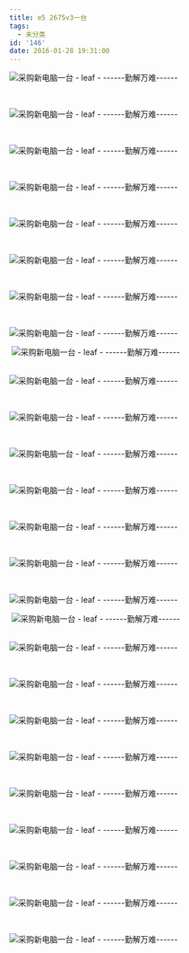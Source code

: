 ```yaml
---
title: e5 2675v3一台
tags:
  - 未分类
id: '146'
date: 2016-01-28 19:31:00
---
```


![采购新电脑一台 - leaf - ------勤解万难------](http://img0.ph.126.net/_C4Xx8djwYiu8X-hlzarUg==/2834734490471156526.jpg "采购新电脑一台 - leaf - ------勤解万难------")

 

![采购新电脑一台 - leaf - ------勤解万难------](http://img1.ph.126.net/phNWxlWW-nX72q6hlc8_5w==/6631319553866412979.jpg "采购新电脑一台 - leaf - ------勤解万难------")

 

![采购新电脑一台 - leaf - ------勤解万难------](http://img0.ph.126.net/rKMVFVI5xaD2Z8UvZHqpNQ==/6631201906122241848.jpg "采购新电脑一台 - leaf - ------勤解万难------")

 

![采购新电脑一台 - leaf - ------勤解万难------](http://img2.ph.126.net/WEpXKb1O9TYkDDT_hU_LSA==/6598185771018234953.jpg "采购新电脑一台 - leaf - ------勤解万难------")

 

![采购新电脑一台 - leaf - ------勤解万难------](http://img1.ph.126.net/gfH-2Fd5Rhvp0BQ_F-dVNQ==/6598131894948473005.jpg "采购新电脑一台 - leaf - ------勤解万难------")

 

![采购新电脑一台 - leaf - ------勤解万难------](http://img1.ph.126.net/LNitRGJOGwmCripGv0oJQA==/6631245886587376903.jpg "采购新电脑一台 - leaf - ------勤解万难------")

 

![采购新电脑一台 - leaf - ------勤解万难------](http://img2.ph.126.net/7cOyMvhVC4xnSiwswyvRHg==/6630774196097219186.jpg "采购新电脑一台 - leaf - ------勤解万难------")

 

![采购新电脑一台 - leaf - ------勤解万难------](http://img0.ph.126.net/C1kILSDoPePYQI5DtVjQ0g==/6631411912843147602.jpg "采购新电脑一台 - leaf - ------勤解万难------")

 ![采购新电脑一台 - leaf - ------勤解万难------](http://img0.ph.126.net/yXl5Ld8Ni-ATwKP9Xhu7Vw==/6598194567111256011.jpg "采购新电脑一台 - leaf - ------勤解万难------")  
 

![采购新电脑一台 - leaf - ------勤解万难------](http://img0.ph.126.net/wLG0_H4nlRC4JmDx_7RLfQ==/6598149487134517788.jpg "采购新电脑一台 - leaf - ------勤解万难------")

 

![采购新电脑一台 - leaf - ------勤解万难------](http://img1.ph.126.net/9x98fw8p0IZNYBRwcTKJYQ==/6631432803564101314.jpg "采购新电脑一台 - leaf - ------勤解万难------")

 

![采购新电脑一台 - leaf - ------勤解万难------](http://img1.ph.126.net/dJWJIjH-jIhN4TQSALSd2w==/6630616965934457404.jpg "采购新电脑一台 - leaf - ------勤解万难------")

 

![采购新电脑一台 - leaf - ------勤解万难------](http://img0.ph.126.net/n8SuLU-LHNvLxXGZuoGfrg==/6598120899832195542.jpg "采购新电脑一台 - leaf - ------勤解万难------")

 

![采购新电脑一台 - leaf - ------勤解万难------](http://img2.ph.126.net/kEnZ4P5-8zd-cDcunRZoBg==/6630597174725145197.jpg "采购新电脑一台 - leaf - ------勤解万难------")

 

![采购新电脑一台 - leaf - ------勤解万难------](http://img2.ph.126.net/GHfbl9u629BxOpRWXxpsfA==/6598120899832195544.jpg "采购新电脑一台 - leaf - ------勤解万难------")

 

![采购新电脑一台 - leaf - ------勤解万难------](http://img1.ph.126.net/hJlCz15mGXd5wEKps994dA==/6631425106982701204.jpg "采购新电脑一台 - leaf - ------勤解万难------")

 ![采购新电脑一台 - leaf - ------勤解万难------](http://img0.ph.126.net/pD1p7fyMoZUxIXiSsisNtw==/6598154984692656699.jpg "采购新电脑一台 - leaf - ------勤解万难------")  
 

![采购新电脑一台 - leaf - ------勤解万难------](http://img2.ph.126.net/UgqrydQp4zq7OUJFRb5NvQ==/6598154984692656710.jpg "采购新电脑一台 - leaf - ------勤解万难------")

 

![采购新电脑一台 - leaf - ------勤解万难------](http://img0.ph.126.net/XRVy5yCc8JK25uaV2kc37A==/6630784091701868826.jpg "采购新电脑一台 - leaf - ------勤解万难------")

 

![采购新电脑一台 - leaf - ------勤解万难------](http://img1.ph.126.net/n0jxadrvtxN8fzKHRXBRrg==/6598240746599622859.jpg "采购新电脑一台 - leaf - ------勤解万难------")

 

![采购新电脑一台 - leaf - ------勤解万难------](http://img2.ph.126.net/UvlcWbIktCQil8tmjUKK1g==/6631369031889691007.jpg "采购新电脑一台 - leaf - ------勤解万难------")

 

![采购新电脑一台 - leaf - ------勤解万难------](http://img0.ph.126.net/jwX0LElkRlvc4yI_f_0J4Q==/6631352539215272721.jpg "采购新电脑一台 - leaf - ------勤解万难------")

 

![采购新电脑一台 - leaf - ------勤解万难------](http://img0.ph.126.net/N8ZoUSqAYyk3uI3K4Pg_sA==/6631364633843179956.jpg "采购新电脑一台 - leaf - ------勤解万难------")

 

![采购新电脑一台 - leaf - ------勤解万难------](http://img1.ph.126.net/5svZ0xcEzzdWVH3dC7Sh1w==/6631407514796660368.jpg "采购新电脑一台 - leaf - ------勤解万难------")

 

![采购新电脑一台 - leaf - ------勤解万难------](http://img2.ph.126.net/9e1fL92GbPVkAxOXuNrhiA==/6631369031889691031.jpg "采购新电脑一台 - leaf - ------勤解万难------")

 

![采购新电脑一台 - leaf - ------勤解万难------](http://img0.ph.126.net/TwIZeFM8PJatnNtiUbukPQ==/6598138492018240236.jpg "采购新电脑一台 - leaf - ------勤解万难------")
